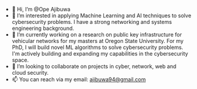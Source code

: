 - 👋 Hi, I’m @Ope Ajibuwa
- 👀 I’m interested in applying Machine Learning and AI techniques to solve cybersecurity problems. I have a strong networking and systems engineering background. 
- 🌱 I’m currently working on a research on public key infrastructure for vehicular networks for my masters at Oregon State University. For my PhD, I will build novel ML algorithms to solve cybersecurity problems. I'm actively building and expanding my capabilities in the cybersecurity space.
- 💞️ I’m looking to collaborate on projects in cyber, network, web and cloud security.
- 📫 You can reach via my email: ajibuwa94@gmail.com

<!---
opeajibuwa/opeajibuwa is a ✨ special ✨ repository because its `README.md` (this file) appears on your GitHub profile.
You can click the Preview link to take a look at your changes.
--->

